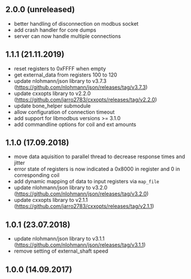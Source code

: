 ## 2.0.0 (unreleased)
- better handling of disconnection on modbus socket
- add crash handler for core dumps
- server can now handle multiple connections

## 1.1.1 (21.11.2019)
- reset registers to 0xFFFF when empty
- get external_data from registers 100 to 120
- update nlohmann/json library to v3.7.3 (https://github.com/nlohmann/json/releases/tag/v3.7.3)
- update cxxopts library to v2.2.0 (https://github.com/jarro2783/cxxopts/releases/tag/v2.2.0)
- update bone_helper submodule
- allow configuration of connection timeout
- add support for libmodbus versions >= 3.1.0
- add commandline options for coil and ext amounts

## 1.1.0 (17.09.2018)
- move data aquisition to parallel thread to decrease response times and jitter
- error state of registers is now indicated a 0x8000 in register and 0 in corresponding coil
- add dynamic mapping of data to input registers via `map_file`
- update nlohmann/json library to v3.2.0 (https://github.com/nlohmann/json/releases/tag/v3.2.0)
- update cxxopts library to v2.1.1 (https://github.com/jarro2783/cxxopts/releases/tag/v2.1.1)

## 1.0.1 (23.07.2018)
- update nlohmann/json library to v3.1.1 (https://github.com/nlohmann/json/releases/tag/v3.1.1)
- remove setting of external_shaft speed

## 1.0.0 (14.09.2017)
